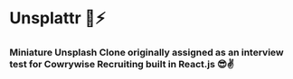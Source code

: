 # Unsplattr 🚀⚡
### Miniature Unsplash Clone originally assigned as an interview test for Cowrywise Recruiting built in React.js  😎✌
